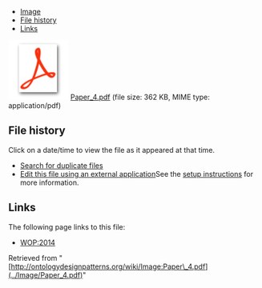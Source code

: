 * [Image](../Image/Paper_4.pdf#file)
* [File history](../Image/Paper_4.pdf#filehistory)
* [Links](../Image/Paper_4.pdf#filelinks)

[![](../skins/common/images/icons/fileicon-pdf.png)](../Image/Paper_4.pdf "Paper 4.pdf")
[Paper\_4.pdf](../images/0/01/Paper_4.pdf "Paper 4.pdf")‎  (file size: 362 KB, MIME type: application/pdf)





## File history

Click on a date/time to view the file as it appeared at that time.



  
* [Search for duplicate files](http://ontologydesignpatterns.org/wiki/Special:FileDuplicateSearch/Paper_4.pdf "Special:FileDuplicateSearch/Paper 4.pdf")
* [Edit this file using an external application](http://ontologydesignpatterns.org/wiki/index.php?title=Image:Paper_4.pdf&action=edit&externaledit=true&mode=file "Image:Paper 4.pdf")See the [setup instructions](http://www.mediawiki.org/wiki/Manual:External_editors "http://www.mediawiki.org/wiki/Manual:External_editors") for more information.

## Links



The following page links to this file:


* [WOP:2014](../WOP/2014 "WOP:2014")


Retrieved from "[http://ontologydesignpatterns.org/wiki/Image:Paper\_4.pdf](../Image/Paper_4.pdf)"